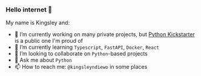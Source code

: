 ### Hello internet 👋

My name is Kingsley and:

- 🔭 I’m currently working on many private projects, but [Python Kickstarter](https://github.com/kingsleyndiewo/pythonkickstarter) is a public one I'm proud of
- 🌱 I’m currently learning `Typescript`, `FastAPI`, `Docker`, `React`
- 👯 I’m looking to collaborate on `Python`-based projects
- 💬 Ask me about `Python`
- 📫 How to reach me: `@kingsleyndiewo` in some places
